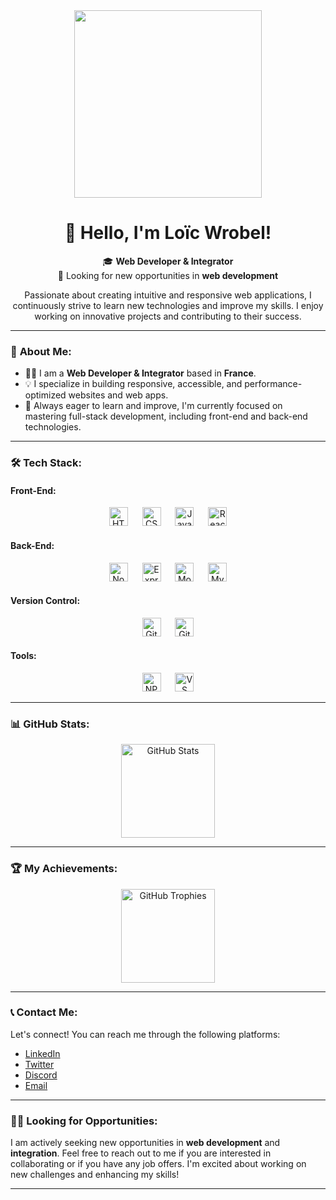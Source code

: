 <div align="center">
  <img height="300" src="https://www.creativedev-madagascar.com/wp-content/uploads/2025/02/integrateur-web-et-developpeur-web.webp" />
</div>

<h1 align="center">👋 Hello, I'm Loïc Wrobel!</h1>

<p align="center">🎓 <strong>Web Developer & Integrator</strong><br>💼 Looking for new opportunities in <strong>web development</strong></p>

<p align="center">
  Passionate about creating intuitive and responsive web applications, I continuously strive to learn new technologies and improve my skills. I enjoy working on innovative projects and contributing to their success.
</p>

---

### 🚀 **About Me**:

- 🧑‍💻 I am a **Web Developer & Integrator** based in **France**.
- 💡 I specialize in building responsive, accessible, and performance-optimized websites and web apps.
- 🔄 Always eager to learn and improve, I'm currently focused on mastering full-stack development, including front-end and back-end technologies.

---

### 🛠️ **Tech Stack**:

#### **Front-End**:
<div align="center">
  <img src="https://cdn.jsdelivr.net/gh/devicons/devicon/icons/html5/html5-original.svg" height="30" alt="HTML5" />
  <img width="15" />
  <img src="https://cdn.jsdelivr.net/gh/devicons/devicon/icons/css3/css3-original.svg" height="30" alt="CSS3" />
  <img width="15" />
  <img src="https://cdn.jsdelivr.net/gh/devicons/devicon/icons/javascript/javascript-original.svg" height="30" alt="JavaScript" />
  <img width="15" />
  <img src="https://cdn.jsdelivr.net/gh/devicons/devicon/icons/react/react-original.svg" height="30" alt="React" />
</div>

#### **Back-End**:
<div align="center">
  <img src="https://cdn.jsdelivr.net/gh/devicons/devicon/icons/nodejs/nodejs-original.svg" height="30" alt="Node.js" />
  <img width="15" />
  <img src="https://cdn.jsdelivr.net/gh/devicons/devicon/icons/express/express-original.svg" height="30" alt="Express" />
  <img width="15" />
  <img src="https://cdn.jsdelivr.net/gh/devicons/devicon/icons/mongodb/mongodb-original.svg" height="30" alt="MongoDB" />
  <img width="15" />
  <img src="https://cdn.jsdelivr.net/gh/devicons/devicon/icons/mysql/mysql-original.svg" height="30" alt="MySQL" />
</div>

#### **Version Control**:
<div align="center">
  <img src="https://cdn.jsdelivr.net/gh/devicons/devicon/icons/git/git-original.svg" height="30" alt="Git" />
  <img width="15" />
  <img src="https://cdn.jsdelivr.net/gh/devicons/devicon/icons/github/github-original.svg" height="30" alt="GitHub" />
</div>

#### **Tools**:
<div align="center">
  <img src="https://cdn.jsdelivr.net/gh/devicons/devicon/icons/npm/npm-original-wordmark.svg" height="30" alt="NPM" />
  <img width="15" />
  <img src="https://cdn.jsdelivr.net/gh/devicons/devicon/icons/vscode/vscode-original.svg" height="30" alt="VS Code" />
</div>

---

### 📊 **GitHub Stats**:

<div align="center">
  <img src="https://github-readme-stats.vercel.app/api?username=Loicwr&hide_title=true&hide_rank=false&show_icons=true&include_all_commits=true&count_private=true&disable_animations=false&theme=midnight-purple&locale=en&hide_border=false&order=1" height="150" alt="GitHub Stats" />
</div>

---

### 🏆 **My Achievements**:

<div align="center">
  <img src="https://github-profile-trophy.vercel.app?username=Loicwr&theme=algolia&column=3&row=1&margin-w=5&margin-h=5&no-bg=false&no-frame=false&order=4" height="150" alt="GitHub Trophies" />
</div>

---

### 📞 **Contact Me**:

Let's connect! You can reach me through the following platforms:

- [LinkedIn](https://www.linkedin.com/in/loic-wrobel/)
- [Twitter](https://twitter.com/yourusername)
- [Discord](https://discord.com/users/yourdiscordid)
- [Email](mailto:loicwr19@gmail.com)

---

### 🧑‍💻 **Looking for Opportunities**:

I am actively seeking new opportunities in **web development** and **integration**. Feel free to reach out to me if you are interested in collaborating or if you have any job offers. I'm excited about working on new challenges and enhancing my skills!

---

